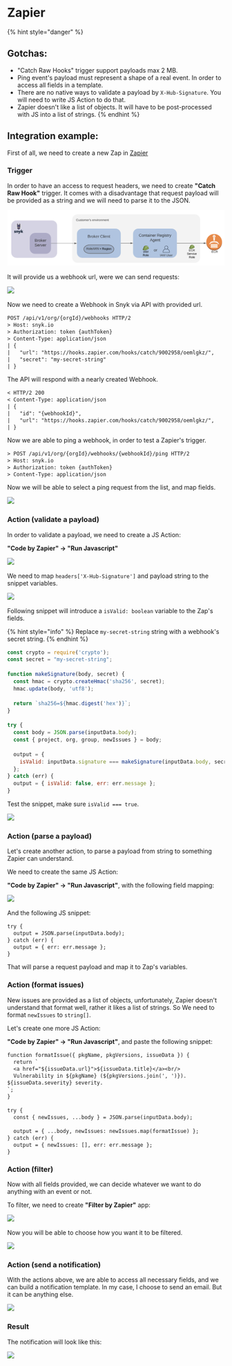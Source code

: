 # Zapier

{% hint style="danger" %}
## Gotchas:

* "Catch Raw Hooks" trigger support payloads max 2 MB.
* Ping event's payload must represent a shape of a real event. In order to access all fields in a template.
* There are no native ways to validate a payload by `X-Hub-Signature`. You will need to write JS Action to do that.
* Zapier doesn't like a list of objects. It will have to be post-processed with JS into a list of strings.
{% endhint %}

## Integration example:

First of all, we need to create a new Zap in [Zapier](https://zapier.com/)

### Trigger

In order to have an access to request headers, we need to create **"Catch Raw Hook"** trigger. It comes with a disadvantage that request payload will be provided as a string and we will need to parse it to the JSON.

![](../../../.gitbook/assets/untitled%20%281%29.png)

It will provide us a webhook url, were we can send requests:

![](https://partner-workshop-assets.s3.us-east-2.amazonaws.com/untitled-1%20%281%29.png)

Now we need to create a Webhook in Snyk via API with provided url.

```text
POST /api/v1/org/{orgId}/webhooks HTTP/2
> Host: snyk.io
> Authorization: token {authToken}
> Content-Type: application/json
| {
|   "url": "https://hooks.zapier.com/hooks/catch/9002958/oemlgkz/",
|   "secret": "my-secret-string"
| }
```

The API will respond with a nearly created Webhook.

```text
< HTTP/2 200 
< Content-Type: application/json
| {
|   "id": "{webhookId}",
|   "url": "https://hooks.zapier.com/hooks/catch/9002958/oemlgkz/",
| }
```

Now we are able to ping a webhook, in order to test a Zapier's trigger.

```text
> POST /api/v1/org/{orgId}/webhooks/{webhookId}/ping HTTP/2
> Host: snyk.io
> Authorization: token {authToken}
> Content-Type: application/json
```

Now we will be able to select a ping request from the list, and map fields.

![](https://partner-workshop-assets.s3.us-east-2.amazonaws.com/untitled-2%20%281%29.png)

### Action \(validate a payload\)

In order to validate a payload, we need to create a JS Action:

**"Code by Zapier" → "Run Javascript"**

![](https://partner-workshop-assets.s3.us-east-2.amazonaws.com/untitled-3%20%281%29.png)

We need to map `headers['X-Hub-Signature']` and payload string to the snippet variables.

![](https://partner-workshop-assets.s3.us-east-2.amazonaws.com/untitled-4%20%281%29.png)

Following snippet will introduce a `isValid: boolean` variable to the Zap's fields.

{% hint style="info" %}
Replace `my-secret-string` string with a webhook's secret string.
{% endhint %}

```javascript
const crypto = require('crypto');
const secret = "my-secret-string";

function makeSignature(body, secret) {
  const hmac = crypto.createHmac('sha256', secret);
  hmac.update(body, 'utf8');

  return `sha256=${hmac.digest('hex')}`;
}

try {
  const body = JSON.parse(inputData.body);
  const { project, org, group, newIssues } = body;

  output = { 
    isValid: inputData.signature === makeSignature(inputData.body, secret)
  };
} catch (err) {
  output = { isValid: false, err: err.message };
}
```

Test the snippet, make sure `isValid === true`.

![](https://partner-workshop-assets.s3.us-east-2.amazonaws.com/untitled-5%20%281%29.png)

### Action \(parse a payload\)

Let's create another action, to parse a payload from string to something Zapier can understand.

We need to create the same JS Action:

**"Code by Zapier" → "Run Javascript"**, with the following field mapping:

![](https://partner-workshop-assets.s3.us-east-2.amazonaws.com/untitled-6%20%281%29.png)

And the following JS snippet:

```text
try {
  output = JSON.parse(inputData.body);
} catch (err) {
  output = { err: err.message };
}
```

That will parse a request payload and map it to Zap's variables.

### Action \(format issues\)

New issues are provided as a list of objects, unfortunately, Zapier doesn't understand that format well, rather it likes a list of strings. So We need to format `newIssues` to `string[]`.

Let's create one more JS Action:

**"Code by Zapier" → "Run Javascript"**, and paste the following snippet:

```text
function formatIssue({ pkgName, pkgVersions, issueData }) {
  return `
  <a href="${issueData.url}">${issueData.title}</a><br/>
  Vulnerability in ${pkgName} (${pkgVersions.join(', ')}). ${issueData.severity} severity.
`;
}

try {
  const { newIssues, ...body } = JSON.parse(inputData.body);

  output = { ...body, newIssues: newIssues.map(formatIssue) };
} catch (err) {
  output = { newIssues: [], err: err.message };
}
```

### Action \(filter\)

Now with all fields provided, we can decide whatever we want to do anything with an event or not.

To filter, we need to create **"Filter by Zapier"** app:

![](https://partner-workshop-assets.s3.us-east-2.amazonaws.com/untitled-7%20%281%29.png)

Now you will be able to choose how you want it to be filtered.

![](https://partner-workshop-assets.s3.us-east-2.amazonaws.com/untitled-8%20%281%29.png)

### Action \(send a notification\)

With the actions above, we are able to access all necessary fields, and we can build a notification template. In my case, I choose to send an email. But it can be anything else.

![](https://partner-workshop-assets.s3.us-east-2.amazonaws.com/untitled-9%20%281%29.png)

### Result

The notification will look like this:

![](https://partner-workshop-assets.s3.us-east-2.amazonaws.com/zapier-notification.png)

